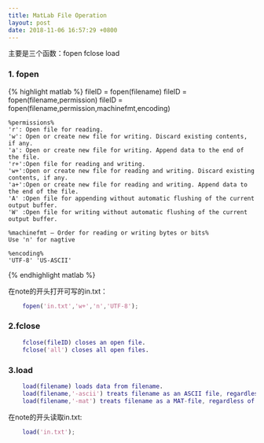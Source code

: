 ```yaml
---
title: MatLab File Operation
layout: post
date: 2018-11-06 16:57:29 +0800
---
```


主要是三个函数：fopen fclose load

### **1. fopen**

{% highlight matlab %}
    fileID = fopen(filename)
    fileID = fopen(filename,permission)
    fileID = fopen(filename,permission,machinefmt,encoding)
    
    %permissions%
    'r': Open file for reading.
    'w': Open or create new file for writing. Discard existing contents, if any.
    'a': Open or create new file for writing. Append data to the end of the file.
    'r+':Open file for reading and writing.
    'w+':Open or create new file for reading and writing. Discard existing contents, if any.
    'a+':Open or create new file for reading and writing. Append data to the end of the file.
    'A' :Open file for appending without automatic flushing of the current output buffer.
    'W' :Open file for writing without automatic flushing of the current output buffer.
    
    %machinefmt — Order for reading or writing bytes or bits%
    Use 'n' for nagtive
    
    %encoding%
    'UTF-8' 'US-ASCII'
{% endhighlight matlab  %}

在note的开头打开可写的in.txt：
```matlab
    fopen('in.txt','w+','n','UTF-8');
```

### **2.fclose** ###
```matlab
    fclose(fileID) closes an open file.
    fclose('all') closes all open files.
```

### **3.load** ###
```matlab
    load(filename) loads data from filename.
    load(filename,'-ascii') treats filename as an ASCII file, regardless of the file extension.
    load(filename,'-mat') treats filename as a MAT-file, regardless of the file extension.
```
在note的开头读取in.txt:
```matlab
    load('in.txt');
```
